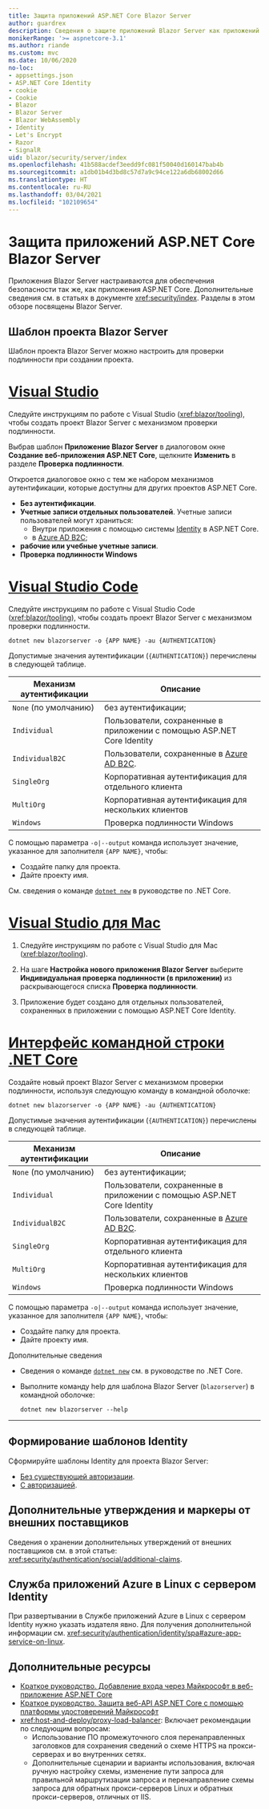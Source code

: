 ```yaml
---
title: Защита приложений ASP.NET Core Blazor Server
author: guardrex
description: Сведения о защите приложений Blazor Server как приложений ASP.NET Core.
monikerRange: '>= aspnetcore-3.1'
ms.author: riande
ms.custom: mvc
ms.date: 10/06/2020
no-loc:
- appsettings.json
- ASP.NET Core Identity
- cookie
- Cookie
- Blazor
- Blazor Server
- Blazor WebAssembly
- Identity
- Let's Encrypt
- Razor
- SignalR
uid: blazor/security/server/index
ms.openlocfilehash: 41b588acdef3eedd9fc081f50040d160147bab4b
ms.sourcegitcommit: a1db01b4d3bd8c57d7a9c94ce122a6db68002d66
ms.translationtype: HT
ms.contentlocale: ru-RU
ms.lasthandoff: 03/04/2021
ms.locfileid: "102109654"
---
```

# <a name="secure-aspnet-core-blazor-server-apps"></a>Защита приложений ASP.NET Core Blazor Server

Приложения Blazor Server настраиваются для обеспечения безопасности так же, как приложения ASP.NET Core. Дополнительные сведения см. в статьях в документе <xref:security/index>. Разделы в этом обзоре посвящены Blazor Server.

## <a name="blazor-server-project-template"></a>Шаблон проекта Blazor Server

Шаблон проекта Blazor Server можно настроить для проверки подлинности при создании проекта.

# <a name="visual-studio"></a>[Visual Studio](#tab/visual-studio)

Следуйте инструкциям по работе с Visual Studio (<xref:blazor/tooling>), чтобы создать проект Blazor Server с механизмом проверки подлинности.

Выбрав шаблон **Приложение Blazor Server** в диалоговом окне **Создание веб-приложения ASP.NET Core**, щелкните **Изменить** в разделе **Проверка подлинности**.

Откроется диалоговое окно с тем же набором механизмов аутентификации, которые доступны для других проектов ASP.NET Core.

* **Без аутентификации**.
* **Учетные записи отдельных пользователей**. Учетные записи пользователей могут храниться:
  * Внутри приложения с помощью системы [Identity](xref:security/authentication/identity) в ASP.NET Core.
  * в [Azure AD B2C](xref:security/authentication/azure-ad-b2c);
* **рабочие или учебные учетные записи**.
* **Проверка подлинности Windows**

# <a name="visual-studio-code"></a>[Visual Studio Code](#tab/visual-studio-code)

Следуйте инструкциям по работе с Visual Studio Code (<xref:blazor/tooling>), чтобы создать проект Blazor Server с механизмом проверки подлинности.

```dotnetcli
dotnet new blazorserver -o {APP NAME} -au {AUTHENTICATION}
```

Допустимые значения аутентификации (`{AUTHENTICATION}`) перечислены в следующей таблице.

| Механизм аутентификации | Описание |
| ------------------------ | ----------- |
| `None` (по умолчанию)         | без аутентификации; |
| `Individual`             | Пользователи, сохраненные в приложении с помощью ASP.NET Core Identity |
| `IndividualB2C`          | Пользователи, сохраненные в [Azure AD B2C](xref:security/authentication/azure-ad-b2c). |
| `SingleOrg`              | Корпоративная аутентификация для отдельного клиента |
| `MultiOrg`               | Корпоративная аутентификация для нескольких клиентов |
| `Windows`                | Проверка подлинности Windows |

С помощью параметра `-o|--output` команда использует значение, указанное для заполнителя `{APP NAME}`, чтобы:

* Создайте папку для проекта.
* Дайте проекту имя.

См. сведения о команде [`dotnet new`](/dotnet/core/tools/dotnet-new) в руководстве по .NET Core.

# <a name="visual-studio-for-mac"></a>[Visual Studio для Mac](#tab/visual-studio-mac)

1. Следуйте инструкциям по работе с Visual Studio для Mac (<xref:blazor/tooling>).

1. На шаге **Настройка нового приложения Blazor Server** выберите **Индивидуальная проверка подлинности (в приложении)** из раскрывающегося списка **Проверка подлинности**.

1. Приложение будет создано для отдельных пользователей, сохраненных в приложении с помощью ASP.NET Core Identity.

# <a name="net-core-cli"></a>[Интерфейс командной строки .NET Core](#tab/netcore-cli/)

Создайте новый проект Blazor Server с механизмом проверки подлинности, используя следующую команду в командной оболочке:

```dotnetcli
dotnet new blazorserver -o {APP NAME} -au {AUTHENTICATION}
```

Допустимые значения аутентификации (`{AUTHENTICATION}`) перечислены в следующей таблице.

| Механизм аутентификации | Описание |
| ------------------------ | ----------- |
| `None` (по умолчанию)         | без аутентификации; |
| `Individual`             | Пользователи, сохраненные в приложении с помощью ASP.NET Core Identity |
| `IndividualB2C`          | Пользователи, сохраненные в [Azure AD B2C](xref:security/authentication/azure-ad-b2c). |
| `SingleOrg`              | Корпоративная аутентификация для отдельного клиента |
| `MultiOrg`               | Корпоративная аутентификация для нескольких клиентов |
| `Windows`                | Проверка подлинности Windows |

С помощью параметра `-o|--output` команда использует значение, указанное для заполнителя `{APP NAME}`, чтобы:

* Создайте папку для проекта.
* Дайте проекту имя.

Дополнительные сведения

* Сведения о команде [`dotnet new`](/dotnet/core/tools/dotnet-new) см. в руководстве по .NET Core.
* Выполните команду help для шаблона Blazor Server (`blazorserver`) в командной оболочке:

  ```dotnetcli
  dotnet new blazorserver --help
  ```

---

## <a name="scaffold-identity"></a>Формирование шаблонов Identity

Сформируйте шаблоны Identity для проекта Blazor Server:

* [Без существующей авторизации](xref:security/authentication/scaffold-identity#scaffold-identity-into-a-blazor-server-project-without-existing-authorization).
* [С авторизацией](xref:security/authentication/scaffold-identity#scaffold-identity-into-a-blazor-server-project-with-authorization).

## <a name="additional-claims-and-tokens-from-external-providers"></a>Дополнительные утверждения и маркеры от внешних поставщиков

Сведения о хранении дополнительных утверждений от внешних поставщиков см. в этой статье: <xref:security/authentication/social/additional-claims>.

## <a name="azure-app-service-on-linux-with-identity-server"></a>Служба приложений Azure в Linux с сервером Identity

При развертывании в Службе приложений Azure в Linux с сервером Identity нужно указать издателя явно. Для получения дополнительной информации см. <xref:security/authentication/identity/spa#azure-app-service-on-linux>.

## <a name="additional-resources"></a>Дополнительные ресурсы

* [Краткое руководство. Добавление входа через Майкрософт в веб-приложение ASP.NET Core](/azure/active-directory/develop/quickstart-v2-aspnet-core-webapp)
* [Краткое руководство. Защита веб-API ASP.NET Core с помощью платформы удостоверений Майкрософт](/azure/active-directory/develop/quickstart-v2-aspnet-core-web-api)
* <xref:host-and-deploy/proxy-load-balancer>: Включает рекомендации по следующим вопросам:
  * Использование ПО промежуточного слоя перенаправленных заголовков для сохранения сведений о схеме HTTPS на прокси-серверах и во внутренних сетях.
  * Дополнительные сценарии и варианты использования, включая ручную настройку схемы, изменение пути запроса для правильной маршрутизации запроса и перенаправление схемы запроса для обратных прокси-серверов Linux и обратных прокси-серверов, отличных от IIS.

